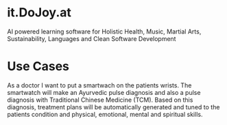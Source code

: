 # it.DoJoy.at
 AI powered learning software for Holistic Health, Music, Martial Arts, Sustainability, Languages and Clean Software Development

Use Cases
=========
As a doctor I want to put a smartwach on the patients wrists.
The smartwatch will make an Ayurvedic pulse diagnosis and also a pulse diagnosis with Traditional Chinese Medicine (TCM).
Based on this diagnosis, treatment plans will be automatically generated and tuned to the patients condition and physical, emotional, mental and spiritual skills.